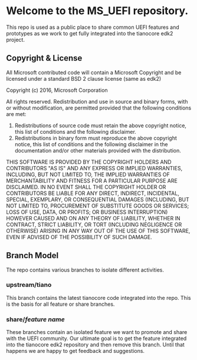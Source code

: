  # Welcome to the MS_UEFI repository.  

This repo is used as a public place to share common UEFI features and prototypes as we work to get fully integrated into the tianocore edk2 project.  

## Copyright & License
All Microsoft contributed code will contain a Microsoft Copyright and be licensed under a standard BSD 2 clause license (same as edk2)

Copyright (c) 2016, Microsoft Corporation

All rights reserved. Redistribution and use in source and binary forms, with or without modification, are permitted provided that the following conditions are met:
1. Redistributions of source code must retain the above copyright notice, this list of conditions and the following disclaimer.
2. Redistributions in binary form must reproduce the above copyright notice, this list of conditions and the following disclaimer in the documentation and/or other materials provided with the distribution.

THIS SOFTWARE IS PROVIDED BY THE COPYRIGHT HOLDERS AND CONTRIBUTORS "AS IS" AND ANY EXPRESS OR IMPLIED WARRANTIES, INCLUDING, BUT NOT LIMITED TO, THE IMPLIED WARRANTIES OF MERCHANTABILITY AND FITNESS FOR A PARTICULAR PURPOSE ARE DISCLAIMED. IN NO EVENT SHALL THE COPYRIGHT HOLDER OR CONTRIBUTORS BE LIABLE FOR ANY DIRECT, INDIRECT, INCIDENTAL, SPECIAL, EXEMPLARY, OR CONSEQUENTIAL DAMAGES (INCLUDING, BUT NOT LIMITED TO, PROCUREMENT OF SUBSTITUTE GOODS OR SERVICES; LOSS OF USE, DATA, OR PROFITS; OR BUSINESS INTERRUPTION) HOWEVER CAUSED AND ON ANY THEORY OF LIABILITY, WHETHER IN CONTRACT, STRICT LIABILITY, OR TORT (INCLUDING NEGLIGENCE OR OTHERWISE) ARISING IN ANY WAY OUT OF THE USE OF THIS SOFTWARE, EVEN IF ADVISED OF THE POSSIBILITY OF SUCH DAMAGE.

## Branch Model

The repo contains various branches to isolate different activities. 

### upstream/tiano

This branch contains the latest tianocore code integrated into the repo.  This is the basis for all feature or share branches. 

### share/**_feature name_**

These branches contain an isolated feature we want to promote and share with the UEFI community.  Our ultimate goal is to get the feature integrated into the tianocore edk2 repository and then remove this branch.  Until that happens we are happy to get feedback and suggestions.   

